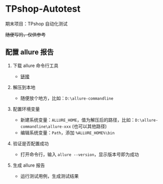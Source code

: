 # TPshop-Autotest
期末项目：TPshop 自动化测试  

~~随便写的，仅供参考~~

## 配置 allure 报告
1. 下载 allure 命令行工具  
   - [链接](https://repo.maven.apache.org/maven2/io/qameta/allure/allure-commandline/)

2. 解压到本地  
   - 随便放个地方，比如：`D:\allure-commandline`

3. 配置环境变量  
   - 新建系统变量：`ALLURE_HOME`，值为解压后的路径，比如：`D:\allure-commandline\allure-xxx` (也可以其他路径)
   - 编辑系统变量：`Path`，添加 `%ALLURE_HOME%\bin`

4. 验证是否配置成功  
   - 打开命令行，输入 `allure --version`，显示版本号即为成功

5. 生成 allure 报告
   - 运行测试用例，生成测试结果
